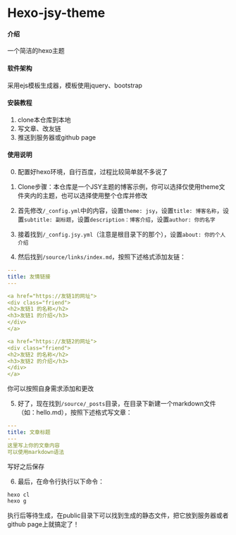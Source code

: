# Hexo-jsy-theme

#### 介绍

一个简洁的hexo主题

#### 软件架构

采用ejs模板生成器，模板使用jquery、bootstrap


#### 安装教程

1.  clone本仓库到本地
2.  写文章、改友链
3.  推送到服务器或github page

#### 使用说明

0. 配置好hexo环境，自行百度，过程比较简单就不多说了

1.  Clone步骤：本仓库是一个JSY主题的博客示例，你可以选择仅使用theme文件夹内的主题，也可以选择使用整个仓库并修改
2.  首先修改`/_config.yml`中的内容，设置`theme: jsy`，设置`title: 博客名称`，设置`subtitle: 副标题`，设置`description：博客介绍`，设置`author: 你的名字`
3. 接着找到`/_config.jsy.yml`（注意是根目录下的那个），设置`about: 你的个人介绍`
4. 然后找到`/source/links/index.md`，按照下述格式添加友链：

```yml
---
title: 友情链接
---

<a href="https://友链1的网址">
<div class="friend">
<h2>友链1 的名称</h2>
<h3>友链1 的介绍</h3>
</div>
</a>

<a href="https://友链2的网址">
<div class="friend">
<h2>友链2 的名称</h2>
<h3>友链2 的介绍</h3>
</div>
</a>
```

你可以按照自身需求添加和更改

5. 好了，现在找到`/source/_posts`目录，在目录下新建一个markdown文件（如：hello.md），按照下述格式写文章：

```yml
---
title: 文章标题
---
这里写上你的文章内容
可以使用markdown语法
```

写好之后保存

6. 最后，在命令行执行以下命令：

```sh
hexo cl
hexo g
```

执行后等待生成，在public目录下可以找到生成的静态文件，把它放到服务器或者github page上就搞定了！